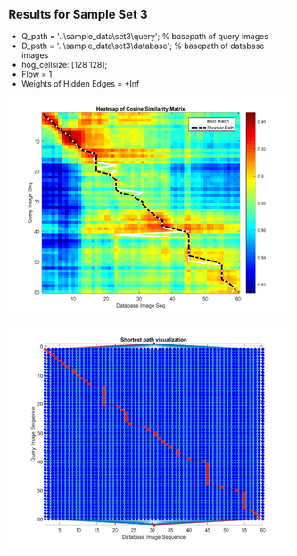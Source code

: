 ## Results for Sample Set 3

- Q_path = '..\sample_data\set3\query\'; % basepath of query images
- D_path = '..\sample_data\set3\database\'; % basepath of database images
- hog_cellsize: [128 128];
- Flow = 1
- Weights of Hidden Edges = +Inf

![Heatmap showing similarity with shortest path overlayed](heatmap.png)

![Network with shortest path highlighted](network.png)